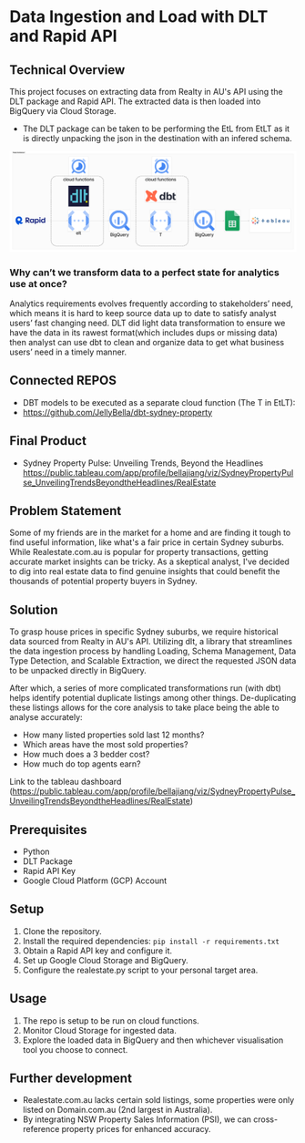 # Data Ingestion and Load with DLT and Rapid API

## Technical Overview

This project focuses on extracting data from Realty in AU's API using the DLT package and Rapid API. The extracted data is then loaded into BigQuery via Cloud Storage.

- The DLT package can be taken to be performing the EtL from EtLT as it is directly unpacking the json in the destination with an infered schema.
<p>
<img src="project_architecture.png">
</p>

### Why can’t we transform data to a perfect state for analytics use at once?

Analytics requirements evolves frequently according to stakeholders’ need, which means it is hard to keep source data up to date to satisfy analyst users’ fast changing need. DLT did light data transformation to ensure we have the data in its rawest format(which includes dups or missing data) then analyst can use dbt to clean and organize data to get what business users’ need in a timely manner.

## Connected REPOS

- DBT models to be executed as a separate cloud function (The T in EtLT):
- https://github.com/JellyBella/dbt-sydney-property

## Final Product

- Sydney Property Pulse: Unveiling Trends, Beyond the Headlines
  https://public.tableau.com/app/profile/bellajiang/viz/SydneyPropertyPulse_UnveilingTrendsBeyondtheHeadlines/RealEstate

## Problem Statement

Some of my friends are in the market for a home and are finding it tough to find useful information, like what's a fair price in certain Sydney suburbs. While Realestate.com.au is popular for property transactions, getting accurate market insights can be tricky. As a skeptical analyst, I've decided to dig into real estate data to find genuine insights that could benefit the thousands of potential property buyers in Sydney.

## Solution

To grasp house prices in specific Sydney suburbs, we require historical data sourced from Realty in AU's API. Utilizing dlt, a library that streamlines the data ingestion process by handling Loading, Schema Management, Data Type Detection, and Scalable Extraction, we direct the requested JSON data to be unpacked directly in BigQuery.

After which, a series of more complicated transformations run (with dbt) helps identify potential duplicate listings among other things. De-duplicating these listings allows for the core analysis to take place being the able to analyse accurately:

- How many listed properties sold last 12 months?
- Which areas have the most sold properties?
- How much does a 3 bedder cost?
- How much do top agents earn?

Link to the tableau dashboard (https://public.tableau.com/app/profile/bellajiang/viz/SydneyPropertyPulse_UnveilingTrendsBeyondtheHeadlines/RealEstate)

## Prerequisites

- Python
- DLT Package
- Rapid API Key
- Google Cloud Platform (GCP) Account

## Setup

1. Clone the repository.
2. Install the required dependencies: `pip install -r requirements.txt`
3. Obtain a Rapid API key and configure it.
4. Set up Google Cloud Storage and BigQuery.
5. Configure the realestate.py script to your personal target area.

## Usage

1. The repo is setup to be run on cloud functions.
2. Monitor Cloud Storage for ingested data.
3. Explore the loaded data in BigQuery and then whichever visualisation tool you choose to connect.

## Further development

- Realestate.com.au lacks certain sold listings, some properties were only listed on Domain.com.au (2nd largest in Australia).
- By integrating NSW Property Sales Information (PSI), we can cross-reference property prices for enhanced accuracy.
